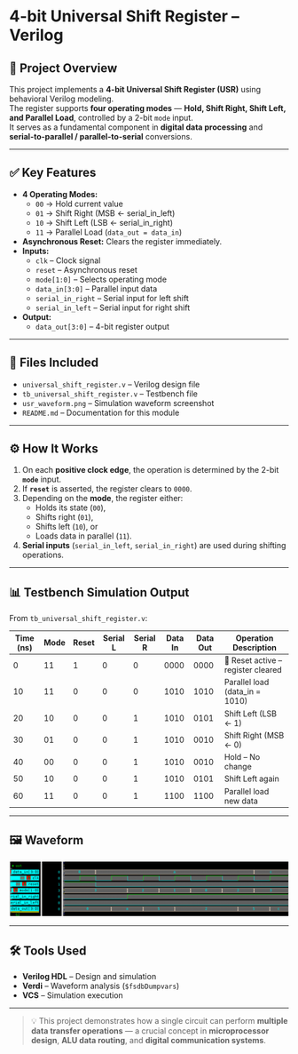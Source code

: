 # 4-bit Universal Shift Register – Verilog

## 🧠 Project Overview

This project implements a **4-bit Universal Shift Register (USR)** using behavioral Verilog modeling.  
The register supports **four operating modes** — **Hold, Shift Right, Shift Left, and Parallel Load**, controlled by a 2-bit `mode` input.  
It serves as a fundamental component in **digital data processing** and **serial-to-parallel / parallel-to-serial** conversions.

---

## ✅ Key Features

- **4 Operating Modes:**
  - `00` → Hold current value  
  - `01` → Shift Right (MSB ← serial_in_left)  
  - `10` → Shift Left (LSB ← serial_in_right)  
  - `11` → Parallel Load (`data_out = data_in`)  
- **Asynchronous Reset:** Clears the register immediately.  
- **Inputs:**
  - `clk` – Clock signal  
  - `reset` – Asynchronous reset  
  - `mode[1:0]` – Selects operating mode  
  - `data_in[3:0]` – Parallel input data  
  - `serial_in_right` – Serial input for left shift  
  - `serial_in_left` – Serial input for right shift  
- **Output:**
  - `data_out[3:0]` – 4-bit register output  

---

## 📂 Files Included

- `universal_shift_register.v` – Verilog design file  
- `tb_universal_shift_register.v` – Testbench file  
- `usr_waveform.png` – Simulation waveform screenshot  
- `README.md` – Documentation for this module  

---

## ⚙️ How It Works

1. On each **positive clock edge**, the operation is determined by the 2-bit **`mode`** input.  
2. If **`reset`** is asserted, the register clears to `0000`.  
3. Depending on the **mode**, the register either:
   - Holds its state (`00`),  
   - Shifts right (`01`),  
   - Shifts left (`10`), or  
   - Loads data in parallel (`11`).  
4. **Serial inputs** (`serial_in_left`, `serial_in_right`) are used during shifting operations.  

---

## 📊 Testbench Simulation Output

From `tb_universal_shift_register.v`:

| Time (ns) | Mode | Reset | Serial L | Serial R | Data In | Data Out | Operation Description |
|------------|------|--------|-----------|-----------|----------|-----------|-----------------------|
| 0  | 11 | 1 | 0 | 0 | 0000 | 0000 | 🔁 Reset active – register cleared |
| 10 | 11 | 0 | 0 | 0 | 1010 | 1010 | Parallel load (data_in = 1010) |
| 20 | 10 | 0 | 0 | 1 | 1010 | 0101 | Shift Left (LSB ← 1) |
| 30 | 01 | 0 | 0 | 1 | 1010 | 0010 | Shift Right (MSB ← 0) |
| 40 | 00 | 0 | 0 | 1 | 1010 | 0010 | Hold – No change |
| 50 | 10 | 0 | 0 | 1 | 1010 | 0101 | Shift Left again |
| 60 | 11 | 0 | 0 | 1 | 1100 | 1100 | Parallel load new data |

---

## 🖼 Waveform

![4-bit Universal Shift Register Waveform](usr_waveform.png)

---

## 🛠 Tools Used

- **Verilog HDL** – Design and simulation  
- **Verdi** – Waveform analysis (`$fsdbDumpvars`)  
- **VCS** – Simulation execution  

---

> 💡 This project demonstrates how a single circuit can perform **multiple data transfer operations** — a crucial concept in **microprocessor design**, **ALU data routing**, and **digital communication systems**.
